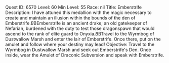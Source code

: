 Quest ID: 6570
Level: 60
Min Level: 55
Race: nil
Title: Emberstrife
Description: I have attuned this medallion with the magic necessary to create and maintain an illusion within the bounds of the den of Emberstrife.$B$BEmberstrife is an ancient drake; an old gatekeeper of Nefarian, burdened with the duty to test those dragonspawn that would ascend to the rank of elite guard to Onyxia.$B$BTravel to the Wyrmbog of Dustwallow Marsh and enter the lair of Emberstrife. Once there, put on the amulet and follow where your destiny may lead!
Objective: Travel to the Wyrmbog in Dustwallow Marsh and seek out Emberstrife's Den. Once inside, wear the Amulet of Draconic Subversion and speak with Emberstrife.

